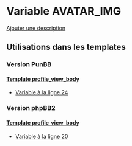 # Variable AVATAR_IMG
[Ajouter une description](https://fa-tvars.appspot.com/var/AVATAR_IMG)

## Utilisations dans les templates

### Version PunBB

#### [Template profile_view_body](punbb/profile_view_body.md)
* [Variable &agrave; la ligne 24](../punbb/profile_view_body.tpl#L24)

### Version phpBB2

#### [Template profile_view_body](subsilver/profile_view_body.md)
* [Variable &agrave; la ligne 20](../subsilver/profile_view_body.tpl#L20)